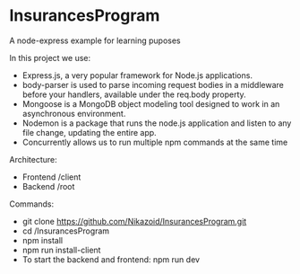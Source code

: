 # InsurancesProgram
A node-express example for learning puposes

In this project we use:
- Express.js, a very popular framework for Node.js applications.
- body-parser is used to parse incoming request bodies in a middleware before your handlers, available under the req.body property.
- Mongoose is a MongoDB object modeling tool designed to work in an asynchronous environment.
- Nodemon is a package that runs the node.js application and listen to any file change, updating the entire app.
- Concurrently allows us to run multiple npm commands at the same time

Architecture:
- Frontend /client
- Backend /root

Commands:
- git clone https://github.com/Nikazoid/InsurancesProgram.git
- cd /InsurancesProgram
- npm install
- npm run install-client
- To start the backend and frontend: npm run dev 
